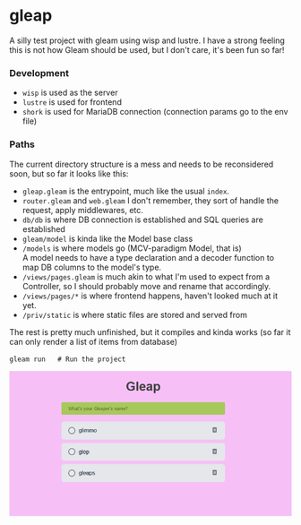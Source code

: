 # gleap

A silly test project with gleam using wisp and lustre.
I have a strong feeling this is not how Gleam should be used, but I don't care, it's been fun so far!

### Development

- `wisp` is used as the server
- `lustre` is used for frontend
- `shork` is used for MariaDB connection (connection params go to the env file)

### Paths
The current directory structure is a mess and needs to be reconsidered soon, but so far it looks like this:
* `gleap.gleam` is the entrypoint, much like the usual `index`.
* `router.gleam` and `web.gleam` I don't remember, they sort of handle the request, apply middlewares, etc.
* `db/db` is where DB connection is established and SQL queries are established
* `gleam/model` is kinda like the Model base class
* `/models` is where models go (MCV-paradigm Model, that is)<br>
A model needs to have a type declaration and a decoder function to map DB columns to the model's type.
* `/views/pages.gleam` is much akin to what I'm used to expect from a Controller, so I should probably move and rename that accordingly.
* `/views/pages/*` is where frontend happens, haven't looked much at it yet.
* `/priv/static` is where static files are stored and served from

The rest is pretty much unfinished, but it compiles and kinda works 
(so far it can only render a list of items from database)

```
gleam run   # Run the project
```

![img.png](priv/static/img/img.png)